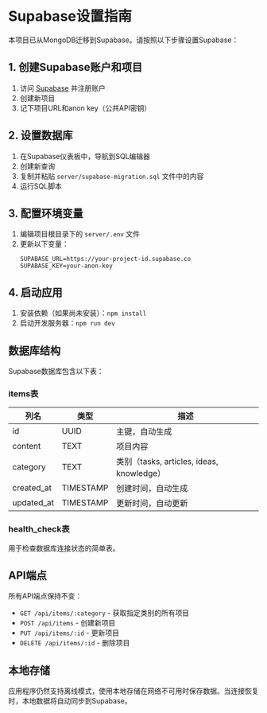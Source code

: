# Supabase设置指南

本项目已从MongoDB迁移到Supabase。请按照以下步骤设置Supabase：

## 1. 创建Supabase账户和项目

1. 访问 [Supabase](https://supabase.com/) 并注册账户
2. 创建新项目
3. 记下项目URL和anon key（公共API密钥）

## 2. 设置数据库

1. 在Supabase仪表板中，导航到SQL编辑器
2. 创建新查询
3. 复制并粘贴 `server/supabase-migration.sql` 文件中的内容
4. 运行SQL脚本

## 3. 配置环境变量

1. 编辑项目根目录下的 `server/.env` 文件
2. 更新以下变量：
   ```
   SUPABASE_URL=https://your-project-id.supabase.co
   SUPABASE_KEY=your-anon-key
   ```

## 4. 启动应用

1. 安装依赖（如果尚未安装）：`npm install`
2. 启动开发服务器：`npm run dev`

## 数据库结构

Supabase数据库包含以下表：

### items表

| 列名 | 类型 | 描述 |
|------|------|------|
| id | UUID | 主键，自动生成 |
| content | TEXT | 项目内容 |
| category | TEXT | 类别（tasks, articles, ideas, knowledge） |
| created_at | TIMESTAMP | 创建时间，自动生成 |
| updated_at | TIMESTAMP | 更新时间，自动更新 |

### health_check表

用于检查数据库连接状态的简单表。

## API端点

所有API端点保持不变：

- `GET /api/items/:category` - 获取指定类别的所有项目
- `POST /api/items` - 创建新项目
- `PUT /api/items/:id` - 更新项目
- `DELETE /api/items/:id` - 删除项目

## 本地存储

应用程序仍然支持离线模式，使用本地存储在网络不可用时保存数据。当连接恢复时，本地数据将自动同步到Supabase。

